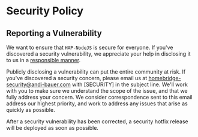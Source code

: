 # Security Policy

## Reporting a Vulnerability

We want to ensure that `HAP-NodeJS` is secure for everyone. If you've discovered a security vulnerability,
we appreciate your help in disclosing it to us in a [responsible manner][link-responsible-disclosure].

Publicly disclosing a vulnerability can put the entire community at risk. If you've discovered a security concern,
please email us at [homebridge-security@andi-bauer.com](mailto:homebridge-security@andi-bauer.com) with [SECURITY] in the subject line.
We'll work with you to make sure we understand the scope of the issue, and that we fully address your concern.
We consider correspondence sent to this email address our highest priority,
and work to address any issues that arise as quickly as possible.

After a security vulnerability has been corrected, a security hotfix release will be deployed as soon as possible.

[link-responsible-disclosure]: http://en.wikipedia.org/wiki/Responsible_disclosure
